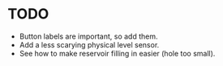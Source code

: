 # TODO

- Button labels are important, so add them.
- Add a less scarying physical level sensor.
- See how to make reservoir filling in easier (hole too small).

